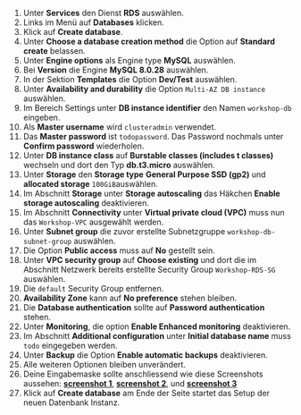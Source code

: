 
1. Unter **Services** den Dienst **RDS** auswählen.
2. Links im Menü auf **Databases** klicken.
3. Klick auf **Create database**.
4. Unter **Choose a database creation method** die Option auf **Standard create** belassen.
5. Unter **Engine options** als Engine type **MySQL** auswählen.
6. Bei **Version** die Engine **MySQL 8.0.28** auswählen.
7. In der Sektion **Templates** die Option **Dev/Test** auswählen.
8. Unter **Availability and durability** die Option ``Multi-AZ DB instance`` auswählen.
8. Im Bereich Settings unter **DB instance identifier** den Namen ``workshop-db`` eingeben.
9. Als **Master username** wird ``clusteradmin`` verwendet.
10. Das **Master password** ist ``todopassword``. Das Password nochmals unter **Confirm password** wiederholen.
11. Unter **DB instance class** auf **Burstable classes (includes t classes)** wechseln und dort den Typ **db.t3.micro** auswählen.
12. Unter **Storage** den **Storage type** **General Purpose SSD (gp2)** und **allocated storage** ``100GiB``auswählen.
12. Im Abschnitt **Storage** unter **Storage autoscaling** das Häkchen **Enable storage autoscaling** deaktivieren.
14. Im Abschnitt **Connectivity** unter **Virtual private cloud (VPC)** muss nun das ``Workshop-VPC`` ausgewählt werden.
15. Unter **Subnet group** die zuvor erstellte Subnetzgruppe ``workshop-db-subnet-group`` auswählen.
16. Die Option **Public access** muss auf **No** gestellt sein.
17. Unter **VPC security group** auf **Choose existing** und dort die im Abschnitt Netzwerk bereits erstellte Security Group ``Workshop-RDS-SG`` auswählen.
18. Die ``default`` Security Group entfernen.
19. **Availability Zone** kann auf **No preference** stehen bleiben.
20. Die **Database authentication** sollte auf **Password authentication** stehen.
23. Unter **Monitoring**, die option **Enable Enhanced monitoring** deaktivieren.
21. Im Abschnitt **Additional configuration** unter **Initial database name** muss ``todo`` eingegeben werden.
24. Unter **Backup** die Option **Enable automatic backups** deaktivieren.
25. Alle weiteren Optionen bleiben unverändert.
26. Deine Eingabemaske sollte anschliessend wie diese Screenshots aussehen: **[screenshot 1](/images/db_creation_1.png)**, **[screenshot 2](/images/db_creation_3.png)**, und **[screenshot 3](/images/db_creation_3.png)**
27. Klick auf **Create database** am Ende der Seite startet das Setup der neuen Datenbank Instanz.